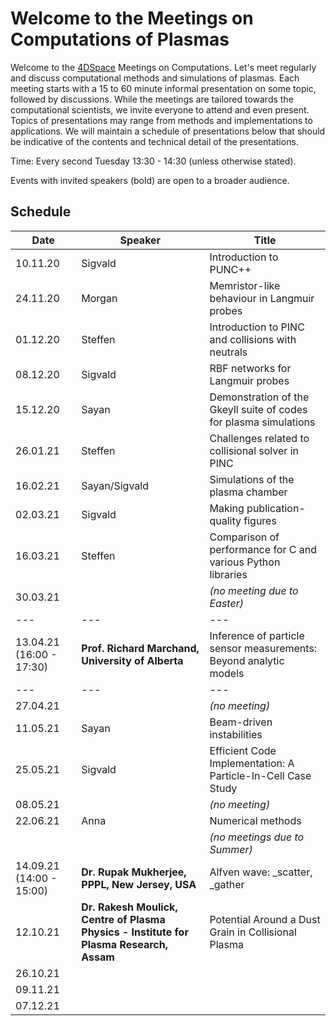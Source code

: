 # Welcome to the Meetings on Computations of Plasmas

Welcome to the
[4DSpace](https://www.mn.uio.no/fysikk/english/research/projects/4dspace/)
Meetings on Computations. Let's meet regularly and discuss computational
methods and simulations of plasmas. Each meeting starts with a 15 to 60 minute
informal presentation on some topic, followed by discussions. While the
meetings are tailored towards the computational scientists, we invite everyone
to attend and even present. Topics of presentations may range from methods and
implementations to applications. We will maintain a schedule of presentations
below that should be indicative of the contents and technical detail of the
presentations.

Time: Every second Tuesday 13:30 - 14:30 (unless otherwise stated).

Events with invited speakers (bold) are open to a broader audience.

## Schedule

Date     | Speaker       | Title
---      | ---           | ---
10.11.20 | Sigvald       | Introduction to PUNC++
24.11.20 | Morgan        | Memristor-like behaviour in Langmuir probes
01.12.20 | Steffen       | Introduction to PINC and collisions with neutrals
08.12.20 | Sigvald       | RBF networks for Langmuir probes | [slides](protected/201208-Sigvald-RBFNetworksForLangmuirProbes.pdf.7z)
15.12.20 | Sayan         | Demonstration of the Gkeyll suite of codes for plasma simulations
26.01.21 | Steffen       | Challenges related to collisional solver in PINC
16.02.21 | Sayan/Sigvald | Simulations of the plasma chamber
02.03.21 | Sigvald       | Making publication-quality figures | [slides](protected/210302-Sigvald-MakingPublicationQualityFigures.tar.gz.7z)
16.03.21 | Steffen       | Comparison of performance for C and various Python libraries
30.03.21 |               | *(no meeting due to Easter)*
---      | ---           | ---
13.04.21 (16:00 - 17:30) | **Prof. Richard Marchand, University of Alberta** | Inference of particle sensor measurements: Beyond analytic models
---      | ---           | ---
27.04.21 |               | *(no meeting)*
11.05.21 | Sayan         | Beam-driven instabilities
25.05.21 | Sigvald       | Efficient Code Implementation: A Particle-In-Cell Case Study | [slides](protected/210525-Sigvald-EfficientCodeImplementation.pdf.7z) [video](protected/210525-Sigvald-Video.html) [code](https://github.com/sigvaldm/minipic)
08.05.21 |               | *(no meeting)*
22.06.21 | Anna          | Numerical methods
         |               | *(no meetings due to Summer)*
14.09.21 (14:00 - 15:00) | **Dr. Rupak Mukherjee, PPPL, New Jersey, USA** | Alfven wave: \_scatter, \_gather | [slides](protected/210914-Rupak-Slides.pdf.7z) [video](protected/210914-Rupak-Video.html)
12.10.21 | **Dr. Rakesh Moulick, Centre of Plasma Physics - Institute for Plasma Research, Assam** | Potential Around a Dust Grain in Collisional Plasma | [slides](protected/211012-Moulick-Slides.pptx.7z) [video](protected/211012-Moulick-Video.html)
26.10.21 |               |
09.11.21 |               |
07.12.21 |               |
